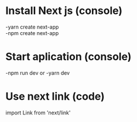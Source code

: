 # Install Next js (console)
-yarn create next-app
<br/>
-npm create next-app

# Start aplication (console)
-npm run dev
or
-yarn dev

# Use next link (code)
import Link from 'next/link'

